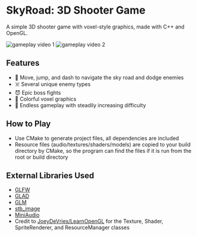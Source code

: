 # SkyRoad: 3D Shooter Game

A simple 3D shooter game with voxel-style graphics, made with C++ and OpenGL.

![gameplay video 1](gameplay1.gif)
![gameplay video 2](gameplay2.gif)
  ## Features
  - :rocket: Move, jump, and dash to navigate the sky road and dodge enemies
  - :skull_and_crossbones: Several unique enemy types
  - :smiling_imp: Epic boss fights
  -  :game_die: Colorful voxel graphics
  -  :dart: Endless gameplay with steadily increasing difficulty
  ## How to Play
  - Use CMake to generate project files, all dependencies are included
  - Resource files (audio/textures/shaders/models) are copied to your build directory by CMake, so the program can find the files if it is run from the root or build directory
   ## External Libraries Used
   - [GLFW](https://github.com/glfw/glfw)
   - [GLAD](https://github.com/Dav1dde/glad)
   - [GLM](https://glm.g-truc.net/0.9.8/index.html)
   - [stb_image](https://github.com/nothings/stb/blob/master/stb_image.h)
   - [MiniAudio](https://github.com/mackron/miniaudio)
   - Credit to [JoeyDeVries/LearnOpenGL](https://github.com/JoeyDeVries/LearnOpenGL) for the Texture, Shader, SpriteRenderer, and ResourceManager classes
<!--stackedit_data:
eyJoaXN0b3J5IjpbLTE3ODYxOTgzMzMsLTgyOTAzNDAwOSwtMT
E1NjAzNzA2OCwtMTcxNDIxNDY0MCwtMjkwODYyODkyXX0=
-->